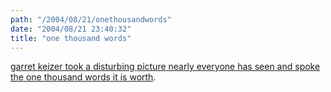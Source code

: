 ```yaml
---
path: "/2004/08/21/onethousandwords" 
date: "2004/08/21 23:40:32" 
title: "one thousand words" 
---
```

<p><a href="http://www.motherjones.com/commentary/columns/2004/08/keizer.html">garret keizer took a disturbing picture nearly everyone has seen and spoke the one thousand words it is worth</a>.</p>
